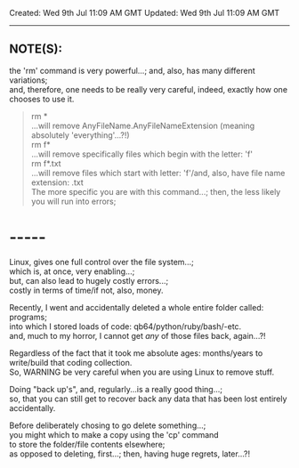 Created: Wed 9th Jul 11:09 AM GMT
Updated: Wed 9th Jul 11:09 AM GMT


--------
NOTE(S):
--------

the 'rm' command is very powerful...; and, also, has many different variations;  
and, therefore, one needs to be really very careful, indeed, exactly how one chooses to use it.    
> rm *  
...will remove AnyFileName.AnyFileNameExtension (meaning absolutely 'everything'...?!)  
> rm f*  
...will remove specifically files which begin with the letter: 'f'  
> rm f*.txt  
...will remove files which start with letter: 'f'/and, also, have file name extension: .txt  
The more specific you are with this command...; then, the less likely you will run into errors;  

# -----

Linux, gives one full control over the file system...;   
which is, at once, very enabling...;   
but, can also lead to hugely costly errors...;  
costly in terms of time/if not, also, money.  

Recently, I went and accidentally deleted a whole entire folder called: programs;  
into which I stored loads of code: qb64/python/ruby/bash/-etc.  
and, much to my horror, I cannot get *any* of those files back, again...?!  

Regardless of the fact that it took me absolute ages: months/years to write/build that coding collection.  
So, WARNING be very careful when you are using Linux to remove stuff.  

Doing "back up's", and, regularly...is a really good thing...;   
so, that you can still get to recover back any data that has been lost entirely accidentally.  

Before deliberately chosing to go delete something...;   
you might which to make a copy using the 'cp' command    
to store the folder/file contents elsewhere;    
as opposed to deleting, first...; then, having huge regrets, later...?!    
